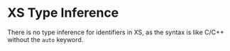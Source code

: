 # XS Type Inference

There is no type inference for identifiers in XS, as the syntax is like C/C++ without the `auto` keyword.
